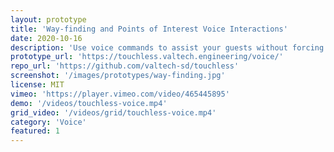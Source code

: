 ```yaml
---
layout: prototype
title: 'Way-finding and Points of Interest Voice Interactions'
date: 2020-10-16
description: 'Use voice commands to assist your guests without forcing them to touch a public screen. With a directional microphone array it can work well in noisy environments like airports, malls, and stores.'
prototype_url: 'https://touchless.valtech.engineering/voice/'
repo_url: 'https://github.com/valtech-sd/touchless'
screenshot: '/images/prototypes/way-finding.jpg'
license: MIT
vimeo: 'https://player.vimeo.com/video/465445895'
demo: '/videos/touchless-voice.mp4'
grid_video: '/videos/grid/touchless-voice.mp4'
category: 'Voice'
featured: 1
---
```

